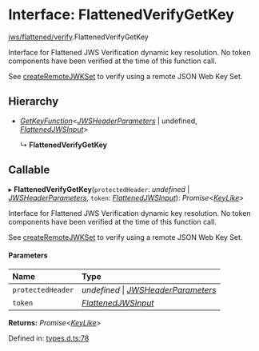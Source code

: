 # Interface: FlattenedVerifyGetKey

[jws/flattened/verify](../modules/jws_flattened_verify.md).FlattenedVerifyGetKey

Interface for Flattened JWS Verification dynamic key resolution.
No token components have been verified at the time of this function call.

See [createRemoteJWKSet](../functions/jwks_remote.createremotejwkset.md#function-createremotejwkset)
to verify using a remote JSON Web Key Set.

## Hierarchy

- [*GetKeyFunction*](types.getkeyfunction.md)<[*JWSHeaderParameters*](types.jwsheaderparameters.md) \| undefined, [*FlattenedJWSInput*](types.flattenedjwsinput.md)\>

  ↳ **FlattenedVerifyGetKey**

## Callable

▸ **FlattenedVerifyGetKey**(`protectedHeader`: *undefined* \| [*JWSHeaderParameters*](types.jwsheaderparameters.md), `token`: [*FlattenedJWSInput*](types.flattenedjwsinput.md)): *Promise*<[*KeyLike*](../types/types.keylike.md)\>

Interface for Flattened JWS Verification dynamic key resolution.
No token components have been verified at the time of this function call.

See [createRemoteJWKSet](../functions/jwks_remote.createremotejwkset.md#function-createremotejwkset)
to verify using a remote JSON Web Key Set.

#### Parameters

| Name | Type |
| :------ | :------ |
| `protectedHeader` | *undefined* \| [*JWSHeaderParameters*](types.jwsheaderparameters.md) |
| `token` | [*FlattenedJWSInput*](types.flattenedjwsinput.md) |

**Returns:** *Promise*<[*KeyLike*](../types/types.keylike.md)\>

Defined in: [types.d.ts:78](https://github.com/panva/jose/blob/v3.12.1/src/types.d.ts#L78)
